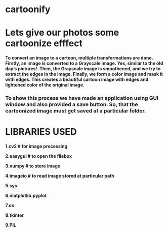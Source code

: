 # cartoonify
<h1>Lets give our photos some cartoonize efffect </h1>
<h4>To convert an image to a cartoon, multiple transformations are done. Firstly, an image is converted to a Grayscale image. Yes, similar to the old day’s pictures!. Then, the Grayscale image is smoothened, and we try to extract the edges in the image. Finally, we form a color image and mask it with edges. This creates a beautiful cartoon image with edges and lightened color of the original image. </h4>
<h3>To show this process we have made an application using GUI window and also provided a save button. So, that the cartoonized image must get saved at a particular folder.</h3>
<h1>LIBRARIES USED</h1>
<h4>
1.<b>cv2</b> # for image processing

2.<b>easygui </b> # to open the filebox

3.<b>numpy</b>  # to store image

4.<b>imageio</b>  # to read image stored at particular path

5.<b>sys</b>

6.<b>matplotlib.pyplot</b>

7.<b>os</b>

8.<b>tkinter</b>

9.<b>PIL</b>

</h4>
